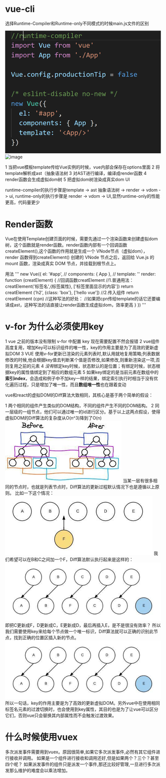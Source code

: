 # vue-cli
选择Runtime-Compiler和Runtime-only不同模式的时候main.js文件的区别

![image](https://github.com/leo0807/Web-Learner/blob/master/images/runtime-complier.png)
![image](https://github.com/leo0807/Web-Learner/blob/master/images/runtime.png)

1 当把vue模板template传给Vue实例的时候，vue内部会保存在options里面
2 将template解析成ast（抽象语法树
3 对AST进行编译，编译成render函数
4 render函数会生成虚拟dom树
5 把虚拟dom树渲染成真实dom UI

runtime-compiler的执行步骤是template -> ast 抽象语法树 -> render -> vdom -> ui,
runtime-only的执行步骤是 render -> vdom -> UI,显然runtime-only的性能更高，代码量更少

# Render函数
Vue在使用Template创建页面的时候，需要先通过一个渲染函数来创建虚拟dom树，这个函数就是render函数。render函数内部有一个回调函数createElement(),这个函数的作用就是生成一个 VNode节点（虚拟dom），render 函数得到createElement() 创建的 VNode 节点之后，返回给 Vue.js 的 mount 函数，渲染成真实 DOM 节点，并挂载到根节点上。

用法
'''
new Vue({
  el: '#app',
  // components: { App },
  // template: '<App/>'
  render: function (creatElement) { //回调函数creatElement
    //1.普通用法：creatElement('标签名',{标签属性}, ['标签里面显示的内容'])
    return creatElement ('h2',
    {class: 'box'}, 
    ['hello vue'])
    //2.传入组件
    return creatElement (cpn)
    //这种写法的好处：
    //如果把cpn传给template的话它还要编译成ast，这种写法的话直接让render函数生成虚拟dom，效率更高
  }
})
'''

# v-for 为什么必须使用key
1 vue 之前的版本没有限制 v-for 中配置 key 现在需要配置不然会报错
2 vue组件高度复用，增加Key可以标识组件的唯一性，key的作用主要是为了高效的更新虚拟DOM
3 VUE 使用v-for更新已渲染的元素列表时,默认用就地复用策略;列表数据修改的时候,他会根据key值去判断某个值是否修改,如果修改,则重新渲染这一项,否则复用之前的元素
4 *没有*绑定key时候，状态默认的是位置；有绑定时候，状态根据key的属性值绑定到了相应的数组元素
5 如果key绑定的是当前元素在数组中的**索引index**，会造成和例子中不加key一样的结果，绑定索引执行时相当于没有优化遍历过程，只是增加了唯一性，而且**数组唯一性**也在跟着变动


vue和react的虚拟DOM的Diff算法大致相同，其核心是基于两个简单的假设：

1 两个相同的组件产生类似的DOM结构，不同的组件产生不同的DOM结构。
2 同一层级的一组节点，他们可以通过唯一的id进行区分。基于以上这两点假设，使得虚拟DOM的Diff算法的复杂度从O(n^3)降到了O(n)
![image](https://github.com/leo0807/Web-Learner/blob/master/images/diff1.jpg)
当某一层有很多相同的节点时，也就是列表节点时，Diff算法的更新过程默认情况下也是遵循以上原则。
比如一下这个情况：
![image](https://github.com/leo0807/Web-Learner/blob/master/images/diff2.jpg)
我们希望可以在B和C之间加一个F，Diff算法默认执行起来是这样的：
![image](https://github.com/leo0807/Web-Learner/blob/master/images/diff3.jpg)
即把C更新成F，D更新成C，E更新成D，最后再插入E，是不是很没有效率？
所以我们需要使用key来给每个节点做一个唯一标识，Diff算法就可以正确的识别此节点，找到正确的位置区插入新的节点。
![image](https://github.com/leo0807/Web-Learner/blob/master/images/diff3.jpg)
所以一句话，key的作用主要是为了高效的更新虚拟DOM。另外vue中在使用相同标签名元素的过渡切换时，也会使用到key属性，其目的也是为了让vue可以区分它们，否则vue只会替换其内部属性而不会触发过渡效果。
# 什么时候使用vuex
多次派发事件需要用到vuex。原因很简单,如果它多次派发事件,必然有其它组件进行接收并调用。 如果是一个组件进行接收和调用还好,但是如果两个？三个？甚至四个呢？ 如果派发事件的组件只是派发一个事件,那还比较好管理,一旦进行多次派发那么维护的难度会以乘法增加。